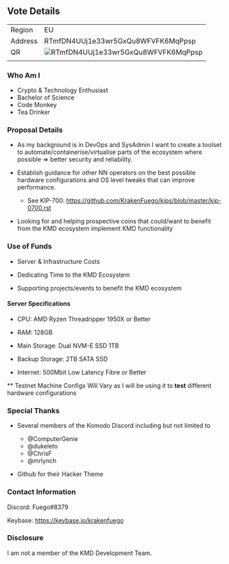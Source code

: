 ## Vote Details

|  |   |
|--|--|
| Region | EU |
| Address | RTmfDN4UUj1e33wr5GxQu8WFVFK6MqPpsp |
| QR | ![RTmfDN4UUj1e33wr5GxQu8WFVFK6MqPpsp](https://raw.githubusercontent.com/KrakenFuego/NotaryNodes/master/season4/candidates/fuego/fuego-qrcode.png) |
|  |   |

### Who Am I

- Crypto & Technology Enthusiast
- Bachelor of Science
- Code Monkey
- Tea Drinker

### Proposal Details

- As my background is in DevOps and SysAdmin I want to create a toolset to automate/containerise/virtualise parts of the ecosystem where possible => better security and reliability.

- Establish guidance for other NN operators on the best possible hardware configurations and OS level tweaks that can improve performance.
  - See KIP-700: https://github.com/KrakenFuego/kips/blob/master/kip-0700.rst


- Looking for and helping prospective coins that could/want to benefit from the KMD ecosystem implement KMD functionality

### Use of Funds

- Server & Infrastructure Costs

- Dedicating Time to the KMD Ecosystem

- Supporting projects/events to benefit the KMD ecosystem


#### Server Specifications

- CPU: AMD Ryzen Threadripper 1950X or Better

- RAM: 128GB

- Main Storage: Dual NVM-E SSD 1TB

- Backup Storage: 2TB SATA SSD

- Internet: 500Mbit Low Latency Fibre or Better

** Testnet Machine Configs Will Vary as I will be using it to **test** different hardware configurations


### Special Thanks

- Several members of the Komodo Discord including but not limited to
    - @ComputerGenie
    - @dukeleto
    - @ChrisF
    - @mrlynch

- Github for their Hacker Theme

  

### Contact Information

Discord: Fuego#8379

Keybase: https://keybase.io/krakenfuego

  

### Disclosure

I am not a member of the KMD Development Team.
